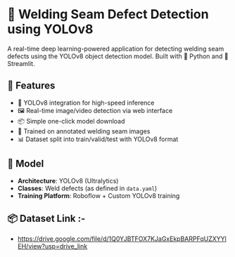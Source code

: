 # 🧠 Welding Seam Defect Detection using YOLOv8

A real-time deep learning-powered application for detecting welding seam defects using the YOLOv8 object detection model. Built with 🐍 Python and 🚀 Streamlit.

## 📌 Features

- 🚀 YOLOv8 integration for high-speed inference
- 🖼️ Real-time image/video detection via web interface
- 📦 Simple one-click model download
- 🧪 Trained on annotated welding seam images
- 📊 Dataset split into train/valid/test with YOLOv8 format

## 🧠 Model

- **Architecture**: YOLOv8 (Ultralytics)
- **Classes**: Weld defects (as defined in `data.yaml`)
- **Training Platform**: Roboflow + Custom YOLOv8 training

## 📦 Dataset Link :-
- https://drive.google.com/file/d/1Q0YJBTFOX7KJaGxEkpBARPFqUZXYYlEH/view?usp=drive_link
